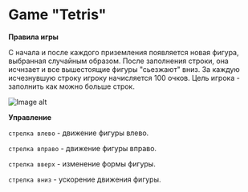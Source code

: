 # Game "Tetris"

**Правила игры**

С начала и после каждого приземления появляется новая фигура, выбранная случайным образом. После заполнения строки,
она исчнзает и все вышестоящие фигуры "сьезжают" вниз. За каждую исчезнувшую строку игроку начисляется 100 очков. Цель
игрока - заполнить как можно больше строк.

![Image alt](https://github.com/yantimirov-timur/ProgrammingLabSummer2020Task3/raw/master/image.png)

**Управление**

`стрелка влево` - движение фигуры влево.

`стрелка вправо` - движение фигуры вправо.

`стрелка вверх` - изменение формы фигуры.

`стрелка вниз` - ускорение движения фигуры.
